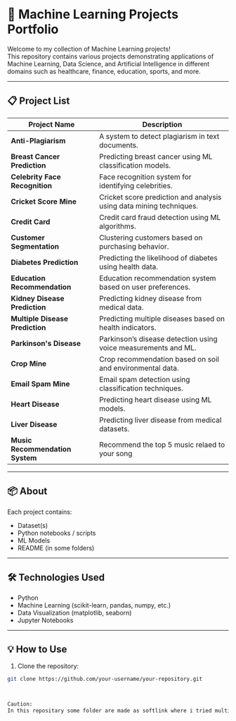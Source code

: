 # 📂 Machine Learning Projects Portfolio

Welcome to my collection of Machine Learning projects!  
This repository contains various projects demonstrating applications of Machine Learning, Data Science, and Artificial Intelligence in different domains such as healthcare, finance, education, sports, and more.

---

## 📋 Project List

| Project Name                   | Description                              |
|--------------------------------|------------------------------------------|
| **Anti-Plagiarism**            | A system to detect plagiarism in text documents. |
| **Breast Cancer Prediction**   | Predicting breast cancer using ML classification models. |
| **Celebrity Face Recognition** | Face recognition system for identifying celebrities. |
| **Cricket Score Mine**         | Cricket score prediction and analysis using data mining techniques. |
| **Credit Card**                | Credit card fraud detection using ML algorithms. |
| **Customer Segmentation**      | Clustering customers based on purchasing behavior. |
| **Diabetes Prediction**        | Predicting the likelihood of diabetes using health data. |
| **Education Recommendation**   | Education recommendation system based on user preferences. |
| **Kidney Disease Prediction**  | Predicting kidney disease from medical data. |
| **Multiple Disease Prediction**| Predicting multiple diseases based on health indicators. |
| **Parkinson's Disease**        | Parkinson’s disease detection using voice measurements and ML. |
| **Crop Mine**                  | Crop recommendation based on soil and environmental data. |
| **Email Spam Mine**            | Email spam detection using classification techniques. |
| **Heart Disease**              | Predicting heart disease using ML models. |
| **Liver Disease**              | Predicting liver disease from medical datasets. |
| **Music Recommendation System**| Recommend the top 5 music relaed to your song |
---

## 📦 About
Each project contains:
- Dataset(s)
- Python notebooks / scripts
- ML Models
- README (in some folders)

---

## 🛠️ Technologies Used
- Python
- Machine Learning (scikit-learn, pandas, numpy, etc.)
- Data Visualization (matplotlib, seaborn)
- Jupyter Notebooks

---

## 💡 How to Use
1. Clone the repository:
```bash
git clone https://github.com/your-username/your-repository.git



Caution:
In this repositary some folder are made as softlink where i tried multiple times but it cannot be removed..But the subfolders are already avaiable if you enter the name of the folder in my repositary
